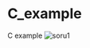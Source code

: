 # C_example
C example 
![soru1](https://user-images.githubusercontent.com/66470348/229290821-0434d0f6-1bf3-495c-907a-489f3af70d0b.png)
